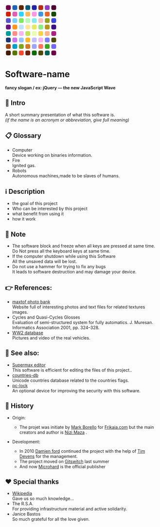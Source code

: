 ![Logo icon](contents/logo/logo.svg "Software-name logo")
# Software-name
**fancy slogan / ex: jQuery — the new JavaScript Wave**


## 🚩 Intro
A short summary presentation of what this software is.  
*(if the name is an acronym or abbreviation, give full meaning)*  


## 📋 Glossary
 - Computer  
	Device working on binaries information.
 - Fire  
	Ignited gas.
 - Robots  
	Autonomous machines,made to be slaves of humans.


## ℹ️ Description
 - the goal of this project
 - Who can be interested by this  project
 - what benefit from using it
 - how it work


## 📝 Note
 - The software block and freeze when all keys are pressed at same time.  
	Do Not press all the keyboard keys at same time.
 - If the computer shutdown while using this Software  
	All the unsaved data will be lost.
 - Do not use a hammer for trying to fix any bugs  
	It leads to software destruction and may damage your device.


## 👉 References:
 - [maxtof photo bank](http://www.maxtof.com)  
	Website full of interesting photos and text files for related textures images.
 - Cycles and Quasi-Cycles Glosses   
	Evaluation of  semi-structured system for fully automatics. J. Muresan. Informatics Association 2001, pp. 324–328.
 - [WW2 database](http://www.ww2-ontopia.net)  
	Pictures and video of the real vehicles.

## 👀 See also:
 - [Supermax editor](http://www.fenix-sw.com/sm-ed.html)  
	This software is efficient for editing the files of this project..
 - [countries-db](http://www.countries.com/db)  
	Unicode countries database related to the countries flags.
 - [pc-lock](http://www.secu.com)  
	An optional device for improving the security with this software.


## 📜 History
 - Origin:
	- The projet was initiate by [Mark Borello](mailto:mbo@msn.com) for [Frikaia.com](https://www.frikaia.com) but the main creators and author is [Nizi Maza](https://github.com/nizi) .

 - Development:
	- In 2010  [Damien ford](mailto:damfo@gmail.com) continued the project with the help of [Tim Devens](https://github.com/timdev)  for the management.
	- The project moved on [Gitswitch](https://gitswitch.com) last summer
	- And now  [Microhard](https://www.microhard.com) is the official publisher


## ❤️ Special thanks
 - [Wikipedia](https://www.wikipedia.org)  
	Gave us so much knowledge...
 - The R.S.A.  
	For providing infrastructure material and active solidarity.
 - Janice Bastos  
	So much grateful for all the love given.

